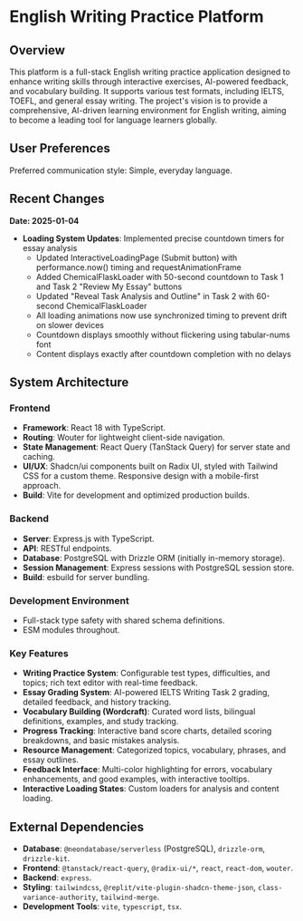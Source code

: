 # English Writing Practice Platform

## Overview
This platform is a full-stack English writing practice application designed to enhance writing skills through interactive exercises, AI-powered feedback, and vocabulary building. It supports various test formats, including IELTS, TOEFL, and general essay writing. The project's vision is to provide a comprehensive, AI-driven learning environment for English writing, aiming to become a leading tool for language learners globally.

## User Preferences
Preferred communication style: Simple, everyday language.

## Recent Changes
**Date: 2025-01-04**
- **Loading System Updates**: Implemented precise countdown timers for essay analysis
  - Updated InteractiveLoadingPage (Submit button) with performance.now() timing and requestAnimationFrame
  - Added ChemicalFlaskLoader with 50-second countdown to Task 1 and Task 2 "Review My Essay" buttons
  - Updated "Reveal Task Analysis and Outline" in Task 2 with 60-second ChemicalFlaskLoader
  - All loading animations now use synchronized timing to prevent drift on slower devices
  - Countdown displays smoothly without flickering using tabular-nums font
  - Content displays exactly after countdown completion with no delays

## System Architecture

### Frontend
- **Framework**: React 18 with TypeScript.
- **Routing**: Wouter for lightweight client-side navigation.
- **State Management**: React Query (TanStack Query) for server state and caching.
- **UI/UX**: Shadcn/ui components built on Radix UI, styled with Tailwind CSS for a custom theme. Responsive design with a mobile-first approach.
- **Build**: Vite for development and optimized production builds.

### Backend
- **Server**: Express.js with TypeScript.
- **API**: RESTful endpoints.
- **Database**: PostgreSQL with Drizzle ORM (initially in-memory storage).
- **Session Management**: Express sessions with PostgreSQL session store.
- **Build**: esbuild for server bundling.

### Development Environment
- Full-stack type safety with shared schema definitions.
- ESM modules throughout.

### Key Features
- **Writing Practice System**: Configurable test types, difficulties, and topics; rich text editor with real-time feedback.
- **Essay Grading System**: AI-powered IELTS Writing Task 2 grading, detailed feedback, and history tracking.
- **Vocabulary Building (Wordcraft)**: Curated word lists, bilingual definitions, examples, and study tracking.
- **Progress Tracking**: Interactive band score charts, detailed scoring breakdowns, and basic mistakes analysis.
- **Resource Management**: Categorized topics, vocabulary, phrases, and essay outlines.
- **Feedback Interface**: Multi-color highlighting for errors, vocabulary enhancements, and good examples, with interactive tooltips.
- **Interactive Loading States**: Custom loaders for analysis and content loading.

## External Dependencies

- **Database**: `@neondatabase/serverless` (PostgreSQL), `drizzle-orm`, `drizzle-kit`.
- **Frontend**: `@tanstack/react-query`, `@radix-ui/*`, `react`, `react-dom`, `wouter`.
- **Backend**: `express`.
- **Styling**: `tailwindcss`, `@replit/vite-plugin-shadcn-theme-json`, `class-variance-authority`, `tailwind-merge`.
- **Development Tools**: `vite`, `typescript`, `tsx`.